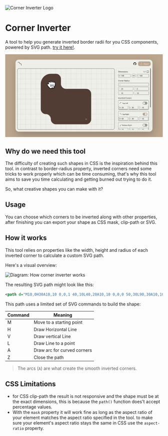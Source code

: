 ![Corner Inverter Logo](./public/icon.svg)

# Corner Inverter

A tool to help you generate inverted border radii for you CSS components, powered by SVG path. [try it here!](https://corner-inverter.douiri.org).

![corner inverter tool screenshot](./public/corner-inverter-preview.png)

## Why do we need this tool

The difficulty of creating such shapes in CSS is the inspiration behind this tool. in contrast to border-radius property, inverted corners need some tricks to work properly which can be time consuming, that's why this tool aims to save you time calculating and getting burned out trying to do it.

So, what creative shapes you can make with it?

## Usage

You can choose which corners to be inverted along with other properties, after finishing you can export your shape as CSS mask, clip-path or SVG.

## How it works

This tool relies on properties like the width, height and radius of each inverted corner to calculate a custom SVG path.

Here's a visual overview:

![Diagram: How corner inverter works](./public//corner-inverter-diagram.png)

The resulting SVG path might look like this:

```xml
<path d="M10,0H30A10,10 0,0,1 40,10L40,20A10,10 0,0,0 50,30L90,30A10,10 0,0 1 100,40V90A10,10 0,0,1 90,100H30A10,10 0,0,1 20,90L20,90A10,10 0,0,0 10,80L10,80A10,10 0,0,1 0,70V10A10,10 0,0,1 10,0Z" />
```

This path uses a limited set of SVG commands to build the shape:

| Command | Meaning                     |
| ------- | --------------------------- |
| M       | Move to a starting point    |
| H       | Draw Horizontal Line        |
| V       | Draw vertical Line          |
| L       | Draw Line to a point        |
| A       | Draw arc for curved corners |
| Z       | Close the path              |

> The arcs (`A`) are what create the smooth inverted corners.

## CSS Limitations

- for CSS clip-path the result is not responsive and the shape must be at the exact dimensions, this is because the `path()` function does't accept percentage values.
- With the `mask` property it will work fine as long as the aspect ratio of your element matches the aspect ratio specified in the tool. to make sure your element's aspect ratio stays the same in CSS use the `aspect-ratio` property.

